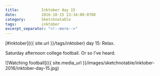 ```yaml
---
title:          Inktober day 15
date:           2016-10-15 23:34:00-0700
category:       Sketchnotable
tags:           inktober
excerpt_separator: "<!--more-->"
---
```

[#inktober]({{ site.url }}/tags/inktober) day 15: Relax.

Saturday afternoon college football. Or so I’ve heard.

![Watching football]({{ site.media_url }}/images/sketchnotable/inktober-2016/inktober-day-15.jpg)

<!--more-->
